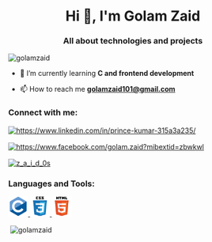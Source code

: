 <h1 align="center">Hi 👋, I'm Golam Zaid</h1>

<h3 align="center">All about technologies and projects</h3>

<p align="left"> <img src="https://komarev.com/ghpvc/?username=golamzaid&label=Profile%20views&color=0e75b6&style=flat" alt="golamzaid" /> </p>

- 🌱 I’m currently learning **C and frontend development**

- 📫 How to reach me **golamzaid101@gmail.com**

<h3 align="left">Connect with me:</h3>

<p align="left">

<a href="https://linkedin.com/in/https://www.linkedin.com/in/prince-kumar-315a3a235/" target="blank"><img align="center" src="https://raw.githubusercontent.com/rahuldkjain/github-profile-readme-generator/master/src/images/icons/Social/linked-in-alt.svg" alt="https://www.linkedin.com/in/prince-kumar-315a3a235/" height="30" width="40" /></a>

<a href="https://fb.com/https://www.facebook.com/golam.zaid?mibextid=zbwkwl" target="blank"><img align="center" src="https://raw.githubusercontent.com/rahuldkjain/github-profile-readme-generator/master/src/images/icons/Social/facebook.svg" alt="https://www.facebook.com/golam.zaid?mibextid=zbwkwl" height="30" width="40" /></a>

<a href="https://instagram.com/z_a_i_d_0s" target="blank"><img align="center" src="https://raw.githubusercontent.com/rahuldkjain/github-profile-readme-generator/master/src/images/icons/Social/instagram.svg" alt="z_a_i_d_0s" height="30" width="40" /></a>

</p>

<h3 align="left">Languages and Tools:</h3>

<p align="left"> <a href="https://www.cprogramming.com/" target="_blank" rel="noreferrer"> <img src="https://raw.githubusercontent.com/devicons/devicon/master/icons/c/c-original.svg" alt="c" width="40" height="40"/> </a> <a href="https://www.w3schools.com/css/" target="_blank" rel="noreferrer"> <img src="https://raw.githubusercontent.com/devicons/devicon/master/icons/css3/css3-original-wordmark.svg" alt="css3" width="40" height="40"/> </a> <a href="https://www.w3.org/html/" target="_blank" rel="noreferrer"> <img src="https://raw.githubusercontent.com/devicons/devicon/master/icons/html5/html5-original-wordmark.svg" alt="html5" width="40" height="40"/> </a> </p>

<p>&nbsp;<img align="center" src="https://github-readme-stats.vercel.app/api?username=golamzaid&show_icons=true&locale=en" alt="golamzaid" /></p>
